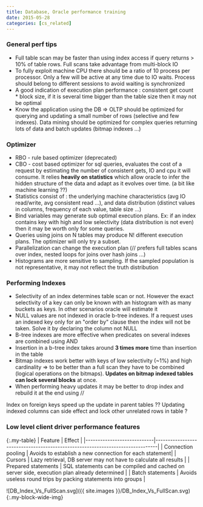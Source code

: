 ```yaml
---
title: Database, Oracle performance training
date: 2015-05-28
categories: [cs_related]
---
```


### General perf tips
* Full table scan may be faster than using index access if query returns > 10% of table rows.
  Full scans take advantage from multi-block IO
* To fully exploit machine CPU there should be a ratio of 10 process per processor. Only a few
  will be active at any time due to IO waits. Process should belong to different sessions to avoid waiting is synchronized
* A good indication of execution plan performance : consistent get count * block size, if it is several time bigger
  than the table size then it may not be optimal
* Know the application using the DB => OLTP should be optimized for querying and updating a small number of rows
  (selective and few indexes). Data mining should be optimized for complex queries returning lots of data and batch updates (bitmap indexes ...)

### Optimizer
* RBO - rule based optimizer (deprecated)
* CBO - cost based optimizer for sql queries, evaluates the cost of a request by estimating the number of consistent gets,
  IO and cpu it will consume. It relies **heavily on statistics** which allow oracle to infer the hidden structure of the data
  and adapt as it evolves over time. (a bit like machine learning ??)
* Statistics consist of : the underlying machine characteristics (avg IO read/write, avg consistent read ...),
  and data distribution (distinct values in columns, frequency of each value, table size ...)
* Bind variables may generate sub optimal execution plans. Ex: if an index contains key with high and low selectivity
  (data distribution is not even) then it may be worth only for some queries.
* Queries using joins on N tables may produce N! different execution plans. The optimizer will only try a subset.
* Parallelization can change the execution plan (// prefers full tables scans over index, nested loops for joins over hash joins ...)
* Histograms are more sensitive to sampling. If the sampled population is not representative, it may not reflect the truth distribution

### Performing Indexes
* Selectivity of an index determines table scan or not. However the exact selectivity of a key can
  only be known with an histogram with as many buckets as keys. In other scenarios oracle will estimate it
* NULL values are not indexed in oracle b-tree indexes. If a request uses an indexed key only for an "order by" clause
  then the index will not be taken. Solve it by declaring the column not NULL
* B-tree indexes are more effective when predicates on several indexes are combined using AND
* Insertion in a b-tree index takes around **3 times more** time than insertion in the table
* Bitmap indexes work better with keys of low selectivity (~1%) and high cardinality
  => to be better than a full scan they have to be combined (logical operations on the bitmaps).
  **Updates on bitmap indexed tables can lock several blocks** at once.
* When performing heavy updates it may be better to drop index and rebuild it at the end using //

Index on foreign keys speed up the update in parent tables ??
Updating indexed columns can side effect and lock other unrelated rows in table ?

### Low level client driver performance features

{:.my-table}
| Feature                    | Effect                                                                        |
|----------------------------|-------------------------------------------------------------------------------|
| Connection pooling         |  Avoids to establish a new connection for each statement|
| Cursors                    | Lazy retrieval, DB server may not have to calculate all results |
| Prepared statements        | SQL statements can be compiled and cached on server side, execution plan already determined |
| Batch statements           | Avoids useless round trips by packing statements into groups |  

![DB_Index_Vs_FullScan.svg]({{ site.images }}/DB_Index_Vs_FullScan.svg){:.my-block-wide-img}
